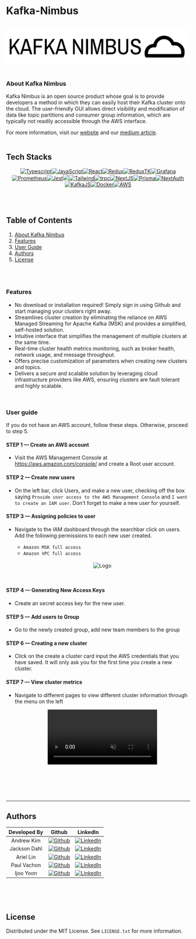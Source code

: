 # Kafka-Nimbus

<a name="readme-top"></a>

<br />
  <div align="center">
    <img src="./public/logo-black.png" alt="Logo" width="fit" height="auto">
  </div>
<br />

### About Kafka Nimbus


Kafka Nimbus is an open source product whose goal is to provide developers a method in which they can easily host their Kafka cluster onto the cloud. The user-friendly GUI allows direct visibility and modification of data like topic partitions and consumer group information, which are typically not readily accessible through the AWS interface.


For more information, visit our [website](https://kafka-nimbus.vercel.app/) and our [medium article](https://medium.com/@ijooyoon/kafkanimbus-a-simpler-way-to-deploy-your-kafka-clusters-dab567609651).
<br />
<br />

## Tech Stacks

<div align="center" width="100%">
            
[![Typescript][TS.js]][TS-url][![JavaScript][JavaScript]][JavaScript-url][![React][React.js]][React-url][![Redux][Redux]][Redux-url][![ReduxTK][ReduxTK]][ReduxTK-url][![Grafana][Grafana]][Grafana-url][![Prometheus][Prometheus]][Prometheus-url][![Jest][Jest]][Jest-url][![][Git]][Git-url][![Tailwind][Tailwind]][Tailwind-url][![trpc][tRPC]](https://trpc.io/)[![NextJS][NextJs]](NextJS-url)[![Prisma][Prisma]][Prisma-url][![NextAuth][NextAuth]][NextAuth-url][![KafkaJS][KafkaJS]][KafkaJS-url][![Docker][Docker]][Docker-url][![AWS][AWS]][AWS-url]

</div>


<br />
<br />

## Table of Contents

  <ol>
    <li>
    <a href="#about-kafka-nimbus">About Kafka Nimbus</a></li>
    <li><a href="#features">Features</a></li>
    <li><a href="#user-guide">User Guide </a></li>
    <li><a href="#authors">Authors</a></li>
    <li><a href="#license">License</a></li>
  </ol>

<br />

<br />


### Features

- No download or installation required! Simply sign in using Github and start managing your clusters right away.
- Streamlines cluster creation by eliminating the reliance on AWS Managed Streaming for Apache Kafka (MSK) and provides a simplified, self-hosted solution.
- Intuitive interface that simplifies the management of multiple clusters at the same time.
- Real-time cluster health metrics monitoring, such as broker health, network usage, and message throughput.
- Offers precise customization of parameters when creating new clusters and topics.
- Delivers a secure and scalable solution by leveraging cloud infrastructure providers like AWS, ensuring clusters are fault tolerant and highly scalable.

<br />

### User guide


If you do not have an AWS account, follow these steps. Otherwise, proceed to step 5.



#### STEP 1 — Create an AWS account

- Visit the AWS Management Console at https://aws.amazon.com/console/ and create a Root user account.


#### STEP 2 — Create new users

- On the left bar, click Users, and make a new user, checking off the box saying `Provide user access to the AWS Management Console` and `I want to create an IAM user`. Don't forget to make a new user for yourself.

#### STEP 3 — Assigning policies to user

- Navigate to the IAM dashboard through the searchbar click on users. Add the following permissions to each new user created.
    - `Amazon MSK full access`
    - `Amazon VPC full access` 

    <br />
  <div align="center">
    <img src="https://res.cloudinary.com/dpqdqryvo/image/upload/v1686340287/Permissions_kb8p2j.png" alt="Logo">
  </div>
<br />

#### STEP 4 — Generating New Access Keys

- Create an secret access key for the new user.


#### STEP 5 — Add users to Group

- Go to the newly created group, add new team members to the group


#### STEP 6 — Creating a new cluster

- Click on the create a cluster card input the AWS credentials that you have saved. It will only ask you for the first time you create a new cluster.


#### STEP 7 — View cluster metrics

- Navigate to different pages to view different cluster information through the menu on the left

  <div align="center">
      <video
        autoPlay
        playsInline
        muted
        loop
        src="https://res.cloudinary.com/dpqdqryvo/video/upload/v1686340611/ViewingData_we9gqj.mp4"
      </video>
  </div>

<br />





<br />
<br />
<br />

______________________________________________________

## Authors

| Developed By |                                                                     Github                                                                      |                                                                   LinkedIn                                                                    |
| :----------: | :---------------------------------------------------------------------------------------------------------------------------------------------: | :-------------------------------------------------------------------------------------------------------------------------------------------: |
|  Andrew Kim  |    [![Github](https://img.shields.io/badge/github-%23121011.svg?style=for-the-badge&logo=github&logoColor=white)](https://github.com/Akim97)    | [![LinkedIn](https://img.shields.io/badge/LinkedIn-%230077B5.svg?logo=linkedin&logoColor=white)](https://www.linkedin.com/in/andrew-kim1520/) |
| Jackson Dahl | [![Github](https://img.shields.io/badge/github-%23121011.svg?style=for-the-badge&logo=github&logoColor=white)](https://github.com/JacksonDahl2) |  [![LinkedIn](https://img.shields.io/badge/LinkedIn-%230077B5.svg?logo=linkedin&logoColor=white)](https://www.linkedin.com/in/jackson-dahl/)  |
|  Ariel Lin   |  [![Github](https://img.shields.io/badge/github-%23121011.svg?style=for-the-badge&logo=github&logoColor=white)](https://github.com/ariellinn)   |   [![LinkedIn](https://img.shields.io/badge/LinkedIn-%230077B5.svg?logo=linkedin&logoColor=white)](https://www.linkedin.com/in/ariellinn/)    |
| Paul Vachon  |  [![Github](https://img.shields.io/badge/github-%23121011.svg?style=for-the-badge&logo=github&logoColor=white)](https://github.com/paulrvach)   |  [![LinkedIn](https://img.shields.io/badge/LinkedIn-%230077B5.svg?logo=linkedin&logoColor=white)](https://www.linkedin.com/in/paul-vachon/)   |
|  Ijoo Yoon   |   [![Github](https://img.shields.io/badge/github-%23121011.svg?style=for-the-badge&logo=github&logoColor=white)](https://github.com/ijoo123)    |    [![LinkedIn](https://img.shields.io/badge/LinkedIn-%230077B5.svg?logo=linkedin&logoColor=white)](https://www.linkedin.com/in/ijooyoon/)    |


<br />
<br />
<br />

## License

Distributed under the MIT License. See `LICENSE.txt` for more information.



[React.js]: https://img.shields.io/badge/react-%2320232a.svg?style=for-the-badge&logo=react&logoColor=%2361DAFB
[React-url]: https://reactjs.org/
[TS.js]: https://img.shields.io/badge/typescript-%23007ACC.svg?style=for-the-badge&logo=typescript&logoColor=white
[TS-url]: https://www.typescriptlang.org/
[Grafana]: https://img.shields.io/badge/grafana-%23F46800.svg?style=for-the-badge&logo=grafana&logoColor=white
[Grafana-url]: https://grafana.com/
[Prometheus]: https://img.shields.io/badge/Prometheus-E6522C?style=for-the-badge&logo=Prometheus&logoColor=white
[Prometheus-url]: https://prometheus.io/
[JavaScript]: https://img.shields.io/badge/javascript-%23323330.svg?style=for-the-badge&logo=javascript&logoColor=%23F7DF1E
[JavaScript-url]: https://www.javascript.com/
[Redux]: https://img.shields.io/badge/redux-%23593d88.svg?style=for-the-badge&logo=redux&logoColor=white
[Redux-url]: https://redux.js.org/
[ReduxTK]: https://img.shields.io/badge/Redux_Toolkit-%23593d88.svg?style=for-the-badge&logo=redux&logoColor=white
[ReduxTK-url]: https://redux-toolkit.js.org/
[Jest]: https://img.shields.io/badge/-jest-%23C21325?style=for-the-badge&logo=jest&logoColor=white
[Jest-url]: https://jestjs.io/
[Docker]: https://img.shields.io/badge/docker-%230db7ed.svg?style=for-the-badge&logo=docker&logoColor=white
[Docker-url]: https://www.docker.com/
[Git]: https://img.shields.io/badge/git-%23F05033.svg?style=for-the-badge&logo=git&logoColor=white
[Git-url]: https://git-scm.com/
[tRPC]: https://img.shields.io/badge/trpc-%235755D9.svg?style=for-the-badge&logo=data:image/svg+xml;base64,PHN2ZyB3aWR0aD0iMTAiIGhlaWdodD0iMTAiIHZpZXdCb3g9IjAgMCAxMCAxMCIgdmlld0JveDdyYXBwZXI9IjAiIHZlcnNpb249IjEuMSIgeG1sbnM9Imh0dHA6Ly93d3cudzMub3JnLzIwMDAvc3ZnIj4gPHBhdGggZD0iTTEuNzg0MzUgNWMtMi4wNzY3NC02Ljg3ODg3LTYuODc4ODgtMTAuNTEzLTExLjQ0NTMtMTAuNTEzUzExLjQ0NTMgMCAxLjc4NDM1IDAgOWMtMy42NzE3MiAwLTcuMDg0NTcgMy41OTcyNS03LjA4NDU3LTIuMTA1ODMtMi4xMDU4My0zLjg2NzU0IDAtNy4wODY1MSAzLjU5NzI1LTcuMDg1NzYgMi4wNTg0My0yLjEwNTgzIDMuODY3NTQtNy4wODU3NCA3LjA4NTc1LTcuMDg1NzRoMy4yNzczMSIgZmlsbD0ibm9uZSIvPjwvc3ZnPgo=
[tRPC-url]: https://www.w3schools.com/css/
[Tailwind]: https://img.shields.io/badge/Tailwind-%231DA1F2.svg?style=for-the-badge&logo=tailwind-css&logoColor=white
[Tailwind-url]: https://tailwindcss.com/
[NextJS]: https://img.shields.io/badge/next.js-000000?style=for-the-badge&logo=nextdotjs&logoColor=white
[NextJS-url]: https://nextjs.org/
[Prisma]: https://img.shields.io/badge/Prisma-%233b3e44?style=for-the-badge&logo=prisma&logoColor=white
[Prisma-url]: https://www.prisma.io/
[NextAuth]: https://img.shields.io/badge/NextAuth-%23F05033.svg?style=for-the-badge&logo=nextdotjs&logoColor=white
[NextAuth-url]: https://next-auth.js.org/
[KafkaJS]: https://img.shields.io/badge/KafkaJS-%2316AB39.svg?style=for-the-badge&logo=kafkajs&logoColor=white
[KafkaJS-url]: https://kafka.js.org/
[AWS]: https://img.shields.io/badge/AWS-%231E73BE.svg?style=for-the-badge&logo=amazon-aws&logoColor=white:
[AWS-url]: https://aws.amazon.com/
